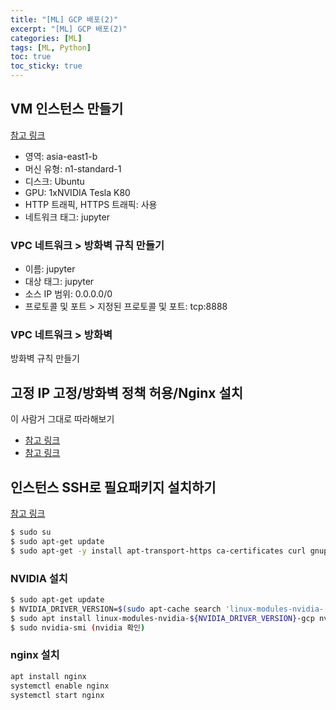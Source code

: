 ```yaml
---
title: "[ML] GCP 배포(2)"
excerpt: "[ML] GCP 배포(2)"
categories: [ML]
tags: [ML, Python]
toc: true
toc_sticky: true
---
```


## VM 인스턴스 만들기

[참고 링크](https://kim6394.tistory.com/98) <br>

- 영역: asia-east1-b
- 머신 유형: n1-standard-1
- 디스크: Ubuntu
- GPU: 1xNVIDIA Tesla K80
- HTTP 트래픽, HTTPS 트래픽: 사용
- 네트워크 태그: jupyter

### VPC 네트워크 > 방화벽 규칙 만들기

- 이름: jupyter
- 대상 태그: jupyter
- 소스 IP 범위: 0.0.0.0/0
- 프로토콜 및 포트 > 지정된 프로토콜 및 포트: tcp:8888

### VPC 네트워크 > 방화벽

방화벽 규칙 만들기

## 고정 IP 고정/방화벽 정책 허용/Nginx 설치

이 사람거 그대로 따라해보기

- [참고 링크](https://blog.dalso.org/google-cloud-platform-2/nas-project/8562)
- [참고 링크](https://blog.dalso.org/google-cloud-platform-2/nas-project/8450)

## 인스턴스 SSH로 필요패키지 설치하기

[참고 링크](https://bgradecoding.tistory.com/31)

```bash
$ sudo su
$ sudo apt-get update
$ sudo apt-get -y install apt-transport-https ca-certificates curl gnupg lsb-release
```

### NVIDIA 설치

```bash
$ sudo apt-get update
$ NVIDIA_DRIVER_VERSION=$(sudo apt-cache search 'linux-modules-nvidia-[0-9]+-gcp$' | awk '{print $1}' | sort | tail -n 1 | head -n 1 | awk -F"-" '{print $4}')
$ sudo apt install linux-modules-nvidia-${NVIDIA_DRIVER_VERSION}-gcp nvidia-driver-${NVIDIA_DRIVER_VERSION}
$ sudo nvidia-smi (nvidia 확인)
```

### nginx 설치

```bash
apt install nginx
systemctl enable nginx
systemctl start nginx
```

